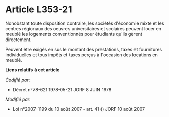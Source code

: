 # Article L353-21

Nonobstant toute disposition contraire, les sociétés d'économie mixte et les centres régionaux des oeuvres universitaires et
scolaires peuvent louer en meublé les logements conventionnés pour étudiants qu'ils gèrent directement.

Peuvent être exigés en sus le montant des prestations, taxes et fournitures individuelles et tous impôts et taxes perçus à
l'occasion des locations en meublé.

**Liens relatifs à cet article**

_Codifié par_:

  - Décret n°78-621 1978-05-21 JORF 8 JUIN 1978

_Modifié par_:

  - Loi n°2007-1199 du 10 août 2007 - art. 41 () JORF 10 août 2007
